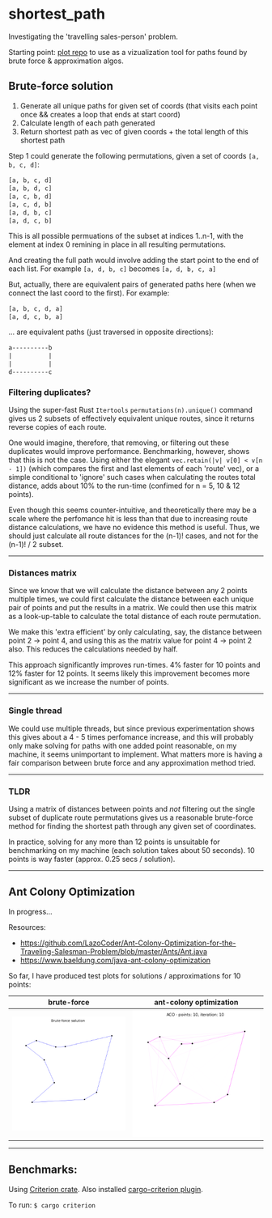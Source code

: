# shortest_path

Investigating the 'travelling sales-person' problem.

Starting point: [plot repo](https://github.com/jinjagit/plot) to use as a vizualization tool for paths found by brute force & approximation algos.

## Brute-force solution

1. Generate all unique paths for given set of coords (that visits each point once && creates a loop that ends at start coord)
2. Calculate length of each path generated
3. Return shortest path as vec of given coords + the total length of this shortest path

Step 1 could generate the following permutations, given a set of coords `[a, b, c, d]`:
```
[a, b, c, d]
[a, b, d, c]
[a, c, b, d]
[a, c, d, b]
[a, d, b, c]
[a, d, c, b]
```

This is all possible permuations of the subset at indices 1..n-1, with the element at index 0 remining in place in all resulting permutations.

And creating the full path would involve adding the start point to the end of each list.
For example `[a, d, b, c]` becomes `[a, d, b, c, a]`

But, actually, there are equivalent pairs of generated paths here (when we connect the last coord to the first). For example:
```
[a, b, c, d, a]
[a, d, c, b, a]
```
... are equivalent paths (just traversed in opposite directions):
```
a----------b
|          |
|          |
d----------c
```

### Filtering duplicates?

Using the super-fast Rust `Itertools` `permutations(n).unique()` command gives us 2 subsets of effectively equivalent unique routes, since it returns reverse copies of each route.

One would imagine, therefore, that removing, or filtering out these duplicates would improve performance. Benchmarking, however, shows that this is not the case. Using either the elegant `vec.retain(|v| v[0] < v[n - 1])` (which compares the first and last elements of each 'route' vec), or a simple conditional to 'ignore' such cases when calculating the routes total distance, adds about 10% to the run-time (confimed for n = 5, 10 & 12 points).

Even though this seems counter-intuitive, and theoretically there may be a scale where the perfomance hit is less than that due to increasing route distance calculations, we have no evidence this method is useful. Thus, we should just calculate all route distances for the (n-1)! cases, and not for the (n-1)! / 2 subset.

____________________________________________________________________________

### Distances matrix

Since we know that we will calculate the distance between any 2 points multiple times, we could first calculate the distance between each unique pair of points and put the results in a matrix. We could then use this matrix as a look-up-table to calculate the total distance of each route permutation.

We make this 'extra efficient' by only calculating, say, the distance between point 2 -> point 4, and using this as the matrix value for point 4 -> point 2 also. This reduces the calculations needed by half.

This approach significantly improves run-times. 4% faster for 10 points and 12% faster for 12 points. It seems likely this improvement becomes more significant as we increase the number of points.

____________________________________________________________________________

### Single thread

We could use multiple threads, but since previous experimentation shows this gives about a 4 - 5 times perfomance increase, and this will probably only make solving for paths with one added point reasonable, on my machine, it seems unimportant to implement. What matters more is having a fair comparison between brute force and any approximation method tried.

____________________________________________________________________________

### TLDR

Using a matrix of distances between points and _not_ filtering out the single subset of duplicate route permutations gives us a reasonable brute-force method for finding the shortest path through any given set of coordinates.

In practice, solving for any more than 12 points is unsuitable for benchmarking on my machine (each solution takes about 50 seconds). 10 points is way faster (approx. 0.25 secs / solution).

____________________________________________________________________________

## Ant Colony Optimization

In progress...

Resources:
- https://github.com/LazoCoder/Ant-Colony-Optimization-for-the-Traveling-Salesman-Problem/blob/master/Ants/Ant.java
- https://www.baeldung.com/java-ant-colony-optimization

So far, I have produced test plots for solutions / approximations for 10 points:

|          brute-force           |    ant-colony optimization    |
|:------------------------------:|:------------------------------:|
|![](images/brute-force-10.png)  |![](images/apng/animation_1.png)|

____________________________________________________________________________

## Benchmarks:

Using [Criterion crate](https://bheisler.github.io/criterion.rs/book/getting_started.html).
Also installed [cargo-criterion plugin](https://github.com/bheisler/cargo-criterion).

To run: `$ cargo criterion`
